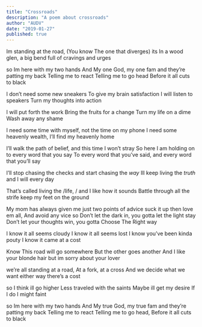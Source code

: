 ```yaml
---
title: "Crossroads"
description: "A poem about crossroads"
author: "AUDV"
date: "2019-01-27"
published: true
---
```


Im standing at the road,
(You know The one that diverges) 
its In a wood glen, a big bend
full of cravings and urges

so Im here with my two hands 
And My one God, my one fam
and they’re patting my back 
Telling me to react
Telling me to go head
Before it all cuts to black

I don’t need some new sneakers
To give my brain satisfaction
I will listen to speakers
Turn my thoughts into action

I will put forth the work
Bring the fruits for a change
Turn my life on a dime
Wash away any shame

I need some time with myself, not the time on my phone
I need some heavenly wealth, I’ll find my heavenly home

I’ll walk the path of belief, and this time I won’t stray
So here I am holding on to every word that you say
To every word that you’ve said, and every word that you’ll say

I’ll stop chasing the checks
and start chasing the _way_
Ill keep living the _truth_
and I will every day

That’s called living the /life, /
and I like how it sounds
Battle through all the strife
keep my feet on the ground

My mom has always given me just two points of advice
suck it up then love em all, And avoid any vice
so
Don’t let the dark in, you gotta let the light stay
Don’t let your thoughts win, you gotta Choose The Right way

I know it all seems cloudy
I know it all seems lost
I know you’ve been kinda pouty
I know it came at a cost

Know This road will go somewhere
But the other goes another
And I like your blonde hair
but im sorry about your lover

we’re all standing at a road,
At a fork, at a cross
And we decide what we want
either way there’s a cost

so I think ill go higher
Less traveled with the saints
Maybe ill get my desire
If I do I might faint 

so Im here with my two hands 
And My true God, my true fam
and they’re patting my back 
Telling me to react
Telling me to go head,
Before it all cuts to black